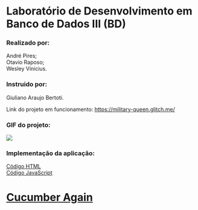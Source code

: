 # Laboratório de Desenvolvimento em Banco de Dados III (BD)

### Realizado por:  
André Pires;  
Otavio Raposo;  
Wesley Vinicius.

### Instruido por:  
Giuliano Araujo Bertoti.

Link do projeto em funcionamento: <https://military-queen.glitch.me/>

### GIF do projeto:  
![](Project_Gif_.gif)


### Implementação da aplicação: 
[Código HTML](https://glitch.com/edit/#!/military-queen?path=index.html)  
[Código JavaScript](https://glitch.com/edit/#!/military-queen?path=script.js)  
  
    
      
        
          
            
              
                
                   
                     
                       
                         
                           
                             
# [Cucumber Again](https://www.youtube.com/watch?v=LqwFPuOCDPo)

